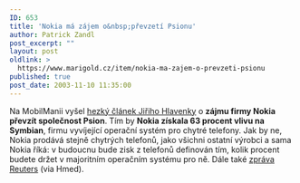 ```yaml
---
ID: 653
title: 'Nokia má zájem o&nbsp;převzetí Psionu'
author: Patrick Zandl
post_excerpt: ""
layout: post
oldlink: >
  https://www.marigold.cz/item/nokia-ma-zajem-o-prevzeti-psionu
published: true
post_date: 2003-11-10 11:35:00
---
```

Na MobilManii vyšel <A href="http://www.mobilmania.cz/Zpravy/Ar.asp?ARI=105718&amp;CAI=2140" target=_blank>hezký článek Jiřiho Hlavenky</A> o <STRONG>zájmu firmy Nokia převzít společnost Psion</STRONG>. Tím by <STRONG>Nokia získala 63 procent vlivu na Symbian</STRONG>, firmu vyvíjející operační systém pro chytré telefony. Jak by ne, Nokia prodává stejně chytrých telefonů, jako všichni ostatní výrobci a sama Nokia říká: v budoucnu bude zisk z telefonů definován tím, kolik procent budete držet v majoritním operačním systému pro ně. Dále také <A href="http://www.mobilmania.cz/Zpravy/Ar.asp?ARI=105718&amp;CAI=2140" target=_blank>zpráva Reuters</A>&#160;(via Hmed).